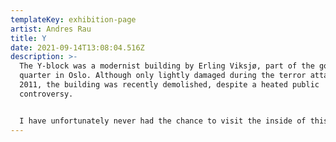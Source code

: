 ```yaml
---
templateKey: exhibition-page
artist: Andres Rau
title: Y
date: 2021-09-14T13:08:04.516Z
description: >-
  The Y-block was a modernist building by Erling Viksjø, part of the government
  quarter in Oslo. Although only lightly damaged during the terror attack in
  2011, the building was recently demolished, despite a heated public
  controversy.


  I have unfortunately never had the chance to visit the inside of this magnificent synthesis of art and architecture. Thus, I can only imagine—and in my longing create my own interpretations: Inspired by its aesthetics, informed by Viksjø’s philosophy, immortalised on the blockchain.
---
```

